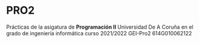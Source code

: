 # PRO2
Prácticas de la asigatura de **Programación II** 
Universidad De A Coruña en el grado de ingeniería informática
curso 2021/2022 
GEI-Pro2 614G010062122
